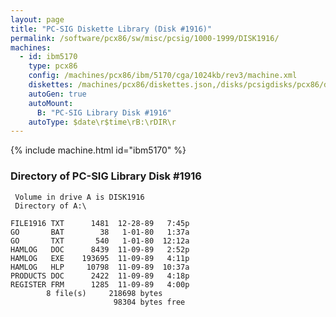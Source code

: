 ```yaml
---
layout: page
title: "PC-SIG Diskette Library (Disk #1916)"
permalink: /software/pcx86/sw/misc/pcsig/1000-1999/DISK1916/
machines:
  - id: ibm5170
    type: pcx86
    config: /machines/pcx86/ibm/5170/cga/1024kb/rev3/machine.xml
    diskettes: /machines/pcx86/diskettes.json,/disks/pcsigdisks/pcx86/diskettes.json
    autoGen: true
    autoMount:
      B: "PC-SIG Library Disk #1916"
    autoType: $date\r$time\rB:\rDIR\r
---
```


{% include machine.html id="ibm5170" %}

### Directory of PC-SIG Library Disk #1916

     Volume in drive A is DISK1916
     Directory of A:\

    FILE1916 TXT      1481  12-28-89   7:45p
    GO       BAT        38   1-01-80   1:37a
    GO       TXT       540   1-01-80  12:12a
    HAMLOG   DOC      8439  11-09-89   2:52p
    HAMLOG   EXE    193695  11-09-89   4:11p
    HAMLOG   HLP     10798  11-09-89  10:37a
    PRODUCTS DOC      2422  11-09-89   4:18p
    REGISTER FRM      1285  11-09-89   4:00p
            8 file(s)     218698 bytes
                           98304 bytes free
